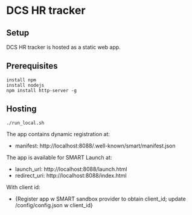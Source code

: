 # DCS HR tracker

## Setup

DCS HR tracker is hosted as a static web app.

## Prerequisites

````
install npm
install nodejs
npm install http-server -g
````

## Hosting

````
./run_local.sh
````

The app contains dynamic registration at:

* manifest: http://localhost:8088/.well-known/smart/manifest.json

The app is available for SMART Launch at:

* launch_url: http://localhost:8088/launch.html
* redirect_uri: http://localhost:8088/index.html

With client id:

* {Register app w SMART sandbox provider to obtain client_id; update /config/config.json w client_id}